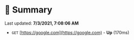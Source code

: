 # 📖 Summary
Last updated: **7/3/2021, 7:08:06 AM**

- `GET` [https://google.com](https://google.com) - **Up** (170ms)
